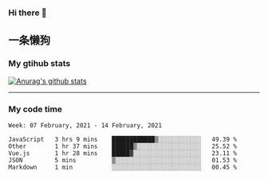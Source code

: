 ### Hi there 👋

## 一条懒狗
<!--
**kiss-me-quickly/kiss-me-quickly** is a ✨ _special_ ✨ repository because its `README.md` (this file) appears on your GitHub profile.

Here are some ideas to get you started:

- 🔭 I’m currently working on ...
- 🌱 I’m currently learning ...
- 👯 I’m looking to collaborate on ...
- 🤔 I’m looking for help with ...
- 💬 Ask me about ...
- 📫 How to reach me: ...
- 😄 Pronouns: ...
- ⚡ Fun fact: ...
-->


### My gtihub stats

[![Anurag's github stats](https://github-readme-stats.vercel.app/api?username=kiss-me-quickly)](https://github.com/anuraghazra/github-readme-stats)

***

### My code time

<!--START_SECTION:waka-->
```text
Week: 07 February, 2021 - 14 February, 2021

JavaScript   3 hrs 9 mins    ████████████▒░░░░░░░░░░░░   49.39 % 
Other        1 hr 37 mins    ██████▒░░░░░░░░░░░░░░░░░░   25.52 % 
Vue.js       1 hr 28 mins    █████▓░░░░░░░░░░░░░░░░░░░   23.11 % 
JSON         5 mins          ▒░░░░░░░░░░░░░░░░░░░░░░░░   01.53 % 
Markdown     1 min           ░░░░░░░░░░░░░░░░░░░░░░░░░   00.45 % 
```
<!--END_SECTION:waka-->
